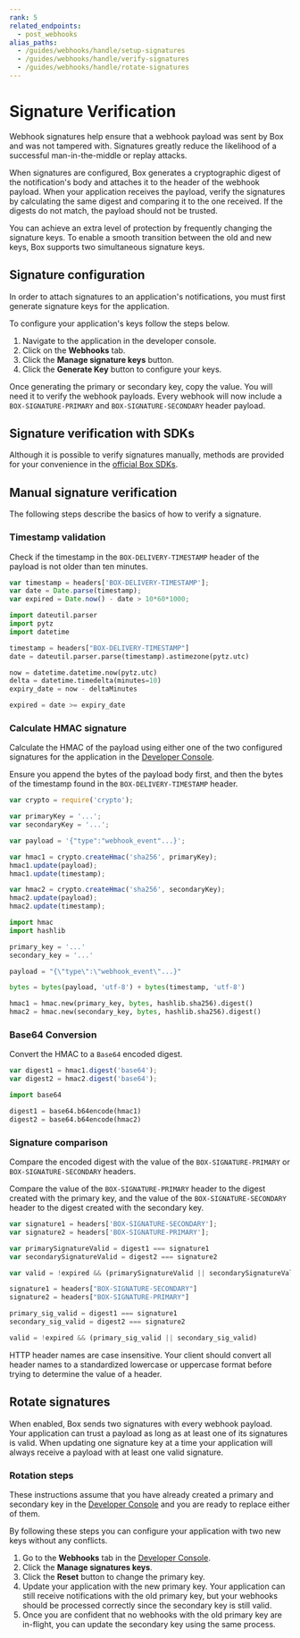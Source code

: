 ```yaml
---
rank: 5
related_endpoints:
  - post_webhooks
alias_paths:
  - /guides/webhooks/handle/setup-signatures
  - /guides/webhooks/handle/verify-signatures
  - /guides/webhooks/handle/rotate-signatures
---
```


# Signature Verification

Webhook signatures help ensure that a webhook payload was sent by Box and was
not tampered with. Signatures greatly reduce the likelihood of
a successful man-in-the-middle or replay attacks.

When signatures are configured, Box generates a cryptographic digest of the
notification's body and attaches it to the header of the webhook payload. When
your application receives the payload, verify the signatures by calculating the
same digest and comparing it to the one received. If the digests do not match,
the payload should not be trusted.

You can achieve an extra level of protection by frequently changing the
signature keys. To enable a smooth transition between the old and new keys,
Box supports two simultaneous signature keys.

## Signature configuration

In order to attach signatures to an application's notifications, you must first
generate signature keys for the application.

To configure your application's keys follow the steps below.

1. Navigate to the application in the developer console.
2. Click on the **Webhooks** tab.
3. Click the **Manage signature keys** button.
4. Click the **Generate Key** button to configure your keys.

Once generating the primary or secondary key, copy the value. You will need
it to verify the webhook payloads. Every webhook will now include a
`BOX-SIGNATURE-PRIMARY` and `BOX-SIGNATURE-SECONDARY` header payload.

## Signature verification with SDKs

Although it is possible to verify signatures manually, methods are provided for
your convenience in the [official Box SDKs][sdks].

<Samples id='x_webhooks' variant='validate_signatures' />

## Manual signature verification

The following steps describe the basics of how to verify a signature.

### Timestamp validation

Check if the timestamp in the `BOX-DELIVERY-TIMESTAMP` header of the payload is
not older than ten minutes.

<Tabs>
  <Tab title='Node'>

```js
var timestamp = headers['BOX-DELIVERY-TIMESTAMP'];
var date = Date.parse(timestamp);
var expired = Date.now() - date > 10*60*1000;
```

  </Tab>
  <Tab title='Python'>

```py
import dateutil.parser
import pytz
import datetime

timestamp = headers["BOX-DELIVERY-TIMESTAMP"]
date = dateutil.parser.parse(timestamp).astimezone(pytz.utc)

now = datetime.datetime.now(pytz.utc)
delta = datetime.timedelta(minutes=10)
expiry_date = now - deltaMinutes

expired = date >= expiry_date
```

  </Tab>
</Tabs>

### Calculate HMAC signature

Calculate the HMAC of the payload using either one of the two configured
signatures for the application in the [Developer Console][console].

Ensure you append the bytes of the payload body first, and then the bytes
of the timestamp found in the `BOX-DELIVERY-TIMESTAMP` header.

<Tabs>
  <Tab title='Node'>

```js
var crypto = require('crypto');

var primaryKey = '...';
var secondaryKey = '...';

var payload = '{"type":"webhook_event"...}';

var hmac1 = crypto.createHmac('sha256', primaryKey);
hmac1.update(payload);
hmac1.update(timestamp);

var hmac2 = crypto.createHmac('sha256', secondaryKey);
hmac2.update(payload);
hmac2.update(timestamp);
```

  </Tab>
  <Tab title='Python'>

```py
import hmac
import hashlib

primary_key = '...'
secondary_key = '...'

payload = "{\"type\":\"webhook_event\"...}"

bytes = bytes(payload, 'utf-8') + bytes(timestamp, 'utf-8')

hmac1 = hmac.new(primary_key, bytes, hashlib.sha256).digest()
hmac2 = hmac.new(secondary_key, bytes, hashlib.sha256).digest()
```

  </Tab>
</Tabs>

### Base64 Conversion

Convert the HMAC to a `Base64` encoded digest.

<Tabs>
  <Tab title='Node'>

```js
var digest1 = hmac1.digest('base64');
var digest2 = hmac2.digest('base64');
```

  </Tab>
  <Tab title='Python'>

```py
import base64

digest1 = base64.b64encode(hmac1)
digest2 = base64.b64encode(hmac2)
```

  </Tab>
</Tabs>

### Signature comparison

Compare the encoded digest with the value of the
`BOX-SIGNATURE-PRIMARY` or `BOX-SIGNATURE-SECONDARY` headers.

Compare the value of the `BOX-SIGNATURE-PRIMARY` header
to the digest created with the primary key, and the value of the
`BOX-SIGNATURE-SECONDARY` header to the digest created with the secondary key.

<Tabs>
  <Tab title='Node'>

```js
var signature1 = headers['BOX-SIGNATURE-SECONDARY'];
var signature2 = headers['BOX-SIGNATURE-PRIMARY'];

var primarySignatureValid = digest1 === signature1
var secondarySignatureValid = digest2 === signature2

var valid = !expired && (primarySignatureValid || secondarySignatureValid)
```

  </Tab>
  <Tab title='Python'>

```py
signature1 = headers["BOX-SIGNATURE-SECONDARY"]
signature2 = headers["BOX-SIGNATURE-PRIMARY"]

primary_sig_valid = digest1 === signature1
secondary_sig_valid = digest2 === signature2

valid = !expired && (primary_sig_valid || secondary_sig_valid)
```

  </Tab>
</Tabs>

<Message warning>
  HTTP header names are case insensitive. Your client should convert
  all header names to a standardized lowercase or uppercase format before trying
  to determine the value of a header.
</Message>

## Rotate signatures

When enabled, Box sends two signatures with every webhook payload.
Your application can trust a payload as long as at least one of its signatures
is valid. When updating one signature key at a time your application will always
receive a payload with at least one valid signature.

### Rotation steps

These instructions assume that you have already created a primary and secondary
key in the [Developer Console][console] and you are ready to replace either of
them.

By following these steps you can configure your application with two new keys
without any conflicts.

1. Go to the **Webhooks** tab in the [Developer Console][console].
2. Click the **Manage signatures keys**.
3. Click the **Reset** button to change the primary key.
4. Update your application with the new primary key. Your application can still receive notifications with the old primary key, but your webhooks should be processed correctly since the secondary key is still valid.
5. Once you are confident that no webhooks with the old primary key are in-flight, you can update the secondary key using the same process.

[sdks]: g://tooling/sdks
[console]: https://app.box.com/developers/console
